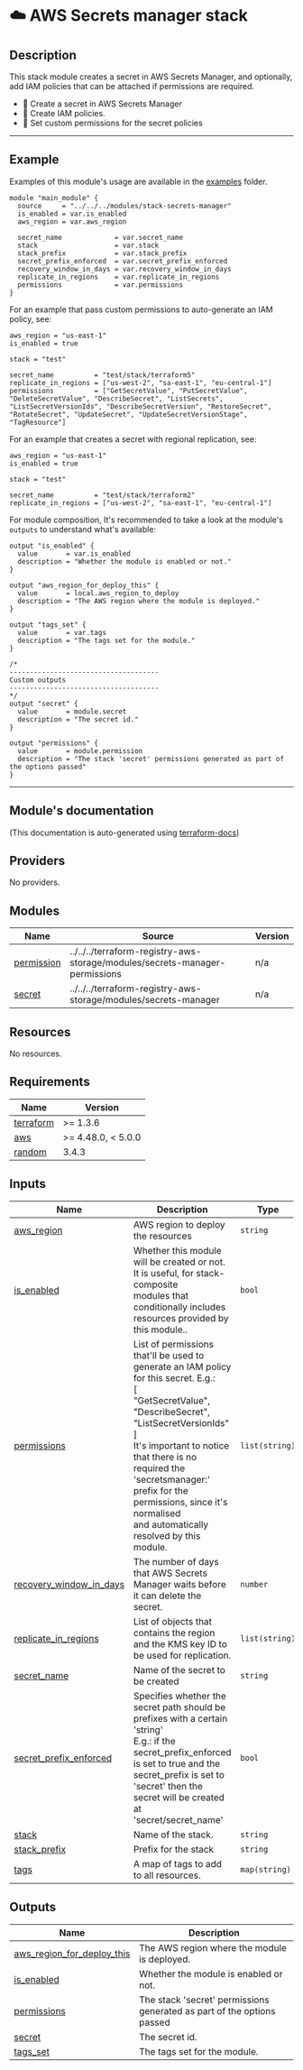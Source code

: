<!-- BEGIN_TF_DOCS -->
# ☁️ AWS Secrets manager stack
## Description

This stack module creates a secret in AWS Secrets Manager, and optionally, add IAM policies that can be attached if permissions are required.
* 🚀 Create a secret in AWS Secrets Manager
* 🚀 Create IAM policies.
* 🚀 Set custom permissions for the secret policies

---
## Example
Examples of this module's usage are available in the [examples](./examples) folder.

```hcl
module "main_module" {
  source     = "../../../modules/stack-secrets-manager"
  is_enabled = var.is_enabled
  aws_region = var.aws_region

  secret_name             = var.secret_name
  stack                   = var.stack
  stack_prefix            = var.stack_prefix
  secret_prefix_enforced  = var.secret_prefix_enforced
  recovery_window_in_days = var.recovery_window_in_days
  replicate_in_regions    = var.replicate_in_regions
  permissions             = var.permissions
}
```
For an example that pass custom permissions to auto-generate an IAM policy, see:
```hcl
aws_region = "us-east-1"
is_enabled = true

stack = "test"

secret_name          = "test/stack/terraform5"
replicate_in_regions = ["us-west-2", "sa-east-1", "eu-central-1"]
permissions          = ["GetSecretValue", "PutSecretValue", "DeleteSecretValue", "DescribeSecret", "ListSecrets", "ListSecretVersionIds", "DescribeSecretVersion", "RestoreSecret", "RotateSecret", "UpdateSecret", "UpdateSecretVersionStage", "TagResource"]

```
For an example that creates a secret with regional replication, see:
```hcl
aws_region = "us-east-1"
is_enabled = true

stack = "test"

secret_name          = "test/stack/terraform2"
replicate_in_regions = ["us-west-2", "sa-east-1", "eu-central-1"]

```

For module composition, It's recommended to take a look at the module's `outputs` to understand what's available:
```hcl
output "is_enabled" {
  value       = var.is_enabled
  description = "Whether the module is enabled or not."
}

output "aws_region_for_deploy_this" {
  value       = local.aws_region_to_deploy
  description = "The AWS region where the module is deployed."
}

output "tags_set" {
  value       = var.tags
  description = "The tags set for the module."
}

/*
-------------------------------------
Custom outputs
-------------------------------------
*/
output "secret" {
  value       = module.secret
  description = "The secret id."
}

output "permissions" {
  value       = module.permission
  description = "The stack 'secret' permissions generated as part of the options passed"
}
```
---

## Module's documentation
(This documentation is auto-generated using [terraform-docs](https://terraform-docs.io))
## Providers

No providers.

## Modules

| Name | Source | Version |
|------|--------|---------|
| <a name="module_permission"></a> [permission](#module\_permission) | ../../../terraform-registry-aws-storage/modules/secrets-manager-permissions | n/a |
| <a name="module_secret"></a> [secret](#module\_secret) | ../../../terraform-registry-aws-storage/modules/secrets-manager | n/a |

## Resources

No resources.

## Requirements

| Name | Version |
|------|---------|
| <a name="requirement_terraform"></a> [terraform](#requirement\_terraform) | >= 1.3.6 |
| <a name="requirement_aws"></a> [aws](#requirement\_aws) | >= 4.48.0, < 5.0.0 |
| <a name="requirement_random"></a> [random](#requirement\_random) | 3.4.3 |

## Inputs

| Name | Description | Type | Default | Required |
|------|-------------|------|---------|:--------:|
| <a name="input_aws_region"></a> [aws\_region](#input\_aws\_region) | AWS region to deploy the resources | `string` | n/a | yes |
| <a name="input_is_enabled"></a> [is\_enabled](#input\_is\_enabled) | Whether this module will be created or not. It is useful, for stack-composite<br>modules that conditionally includes resources provided by this module.. | `bool` | n/a | yes |
| <a name="input_permissions"></a> [permissions](#input\_permissions) | List of permissions that'll be used to generate an IAM policy for this secret. E.g.:<br>  [<br>    "GetSecretValue",<br>    "DescribeSecret",<br>    "ListSecretVersionIds"<br>  ]<br> It's important to notice that there is no required the 'secretsmanager:' prefix for the permissions, since it's normalised<br>and automatically resolved by this module. | `list(string)` | `[]` | no |
| <a name="input_recovery_window_in_days"></a> [recovery\_window\_in\_days](#input\_recovery\_window\_in\_days) | The number of days that AWS Secrets Manager waits before it can delete the secret. | `number` | `30` | no |
| <a name="input_replicate_in_regions"></a> [replicate\_in\_regions](#input\_replicate\_in\_regions) | List of objects that contains the region and the KMS key ID to be used for replication. | `list(string)` | `null` | no |
| <a name="input_secret_name"></a> [secret\_name](#input\_secret\_name) | Name of the secret to be created | `string` | n/a | yes |
| <a name="input_secret_prefix_enforced"></a> [secret\_prefix\_enforced](#input\_secret\_prefix\_enforced) | Specifies whether the secret path should be prefixes with a certain 'string'<br>E.g.: if the secret\_prefix\_enforced is set to true and the secret\_prefix is set to 'secret' then the secret will be created at 'secret/secret\_name' | `bool` | `null` | no |
| <a name="input_stack"></a> [stack](#input\_stack) | Name of the stack. | `string` | n/a | yes |
| <a name="input_stack_prefix"></a> [stack\_prefix](#input\_stack\_prefix) | Prefix for the stack | `string` | `"stack"` | no |
| <a name="input_tags"></a> [tags](#input\_tags) | A map of tags to add to all resources. | `map(string)` | `{}` | no |

## Outputs

| Name | Description |
|------|-------------|
| <a name="output_aws_region_for_deploy_this"></a> [aws\_region\_for\_deploy\_this](#output\_aws\_region\_for\_deploy\_this) | The AWS region where the module is deployed. |
| <a name="output_is_enabled"></a> [is\_enabled](#output\_is\_enabled) | Whether the module is enabled or not. |
| <a name="output_permissions"></a> [permissions](#output\_permissions) | The stack 'secret' permissions generated as part of the options passed |
| <a name="output_secret"></a> [secret](#output\_secret) | The secret id. |
| <a name="output_tags_set"></a> [tags\_set](#output\_tags\_set) | The tags set for the module. |
<!-- END_TF_DOCS -->
